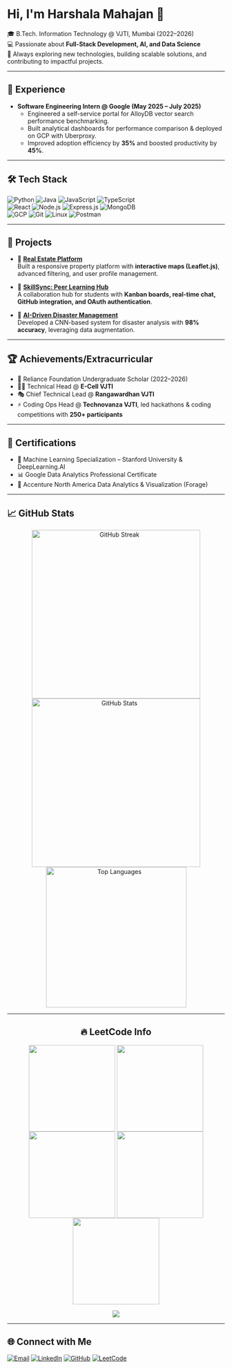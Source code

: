 # Hi, I'm Harshala Mahajan 👋  

🎓 B.Tech. Information Technology @ VJTI, Mumbai (2022–2026)  
💻 Passionate about **Full-Stack Development, AI, and Data Science**  
🚀 Always exploring new technologies, building scalable solutions, and contributing to impactful projects.  

---

## 💼 Experience
- **Software Engineering Intern @ Google (May 2025 – July 2025)**  
  - Engineered a self-service portal for AlloyDB vector search performance benchmarking.  
  - Built analytical dashboards for performance comparison & deployed on GCP with Uberproxy.  
  - Improved adoption efficiency by **35%** and boosted productivity by **45%**.  

---

## 🛠️ Tech Stack
![Python](https://img.shields.io/badge/-Python-3776AB?style=flat&logo=python&logoColor=white)
![Java](https://img.shields.io/badge/-Java-red?style=flat&logo=java&logoColor=white)
![JavaScript](https://img.shields.io/badge/-JavaScript-F7DF1E?style=flat&logo=javascript&logoColor=black)
![TypeScript](https://img.shields.io/badge/-TypeScript-3178C6?style=flat&logo=typescript&logoColor=white)  
![React](https://img.shields.io/badge/-React-61DAFB?style=flat&logo=react&logoColor=black)
![Node.js](https://img.shields.io/badge/-Node.js-339933?style=flat&logo=node.js&logoColor=white)
![Express.js](https://img.shields.io/badge/-Express.js-000000?style=flat&logo=express&logoColor=white)
![MongoDB](https://img.shields.io/badge/-MongoDB-47A248?style=flat&logo=mongodb&logoColor=white)  
![GCP](https://img.shields.io/badge/-Google%20Cloud-4285F4?style=flat&logo=google-cloud&logoColor=white)
![Git](https://img.shields.io/badge/-Git-F05032?style=flat&logo=git&logoColor=white)
![Linux](https://img.shields.io/badge/-Linux-FCC624?style=flat&logo=linux&logoColor=black)
![Postman](https://img.shields.io/badge/-Postman-FF6C37?style=flat&logo=postman&logoColor=white)  

---

## 🚀 Projects
- 📌 **[Real Estate Platform](https://github.com/harshala334/real-estate)**  
  Built a responsive property platform with **interactive maps (Leaflet.js)**, advanced filtering, and user profile management.  

- 📌 **[SkillSync: Peer Learning Hub](https://skill-sync-frontend-omega.vercel.app/)**  
  A collaboration hub for students with **Kanban boards, real-time chat, GitHub integration, and OAuth authentication**.  

- 📌 **[AI-Driven Disaster Management](https://github.com/harshala334/Disaster-analysis-using-satellite-imagery)**  
  Developed a CNN-based system for disaster analysis with **98% accuracy**, leveraging data augmentation.  

---

## 🏆 Achievements/Extracurricular
- 🏅 Reliance Foundation Undergraduate Scholar (2022–2026)  
- 👩‍💻 Technical Head @ **E-Cell VJTI**  
- 🎭 Chief Technical Lead @ **Rangawardhan VJTI**  
- ⚡ Coding Ops Head @ **Technovanza VJTI**, led hackathons & coding competitions with **250+ participants**  

---

## 📜 Certifications
- 📖 Machine Learning Specialization – Stanford University & DeepLearning.AI  
- 📊 Google Data Analytics Professional Certificate  
- 📌 Accenture North America Data Analytics & Visualization (Forage)  

---

## 📈 GitHub Stats
<div align=center>
  <img width=390 src="https://streak-stats.demolab.com?user=harshala334&theme=react&hide_border=false&border_radius=10" alt="GitHub Streak"/>
  <img width=390 src="https://github-readme-stats.vercel.app/api?username=harshala334&show_icons=true&theme=react&rank_icon=github&border_radius=10" alt="GitHub Stats" />
  <img width=325 align="center" src="https://github-readme-stats.vercel.app/api/top-langs/?username=harshala334&hide=HTML&langs_count=8&layout=compact&theme=react&border_radius=10&size_weight=0.5&count_weight=0.5&exclude_repo=github-readme-stats" alt="Top Languages" />
</div>

---

<h2 align="center">🔥 LeetCode Info</h2>
<p align="center">
  <a href="https://leetcode.com/u/HarshalaM/" target="_blank"><img align="center" src="https://leetcode.com/static/images/badges/2024/gif/2024-04.gif" height="200" width="200" /></a>
  <a href="https://leetcode.com/u/HarshalaM/" target="_blank"><img align="center" src="https://leetcode.com/static/images/badges/2024/gif/2024-05.gif" height="200" width="200" /></a>
  <a href="https://leetcode.com/u/HarshalaM/" target="_blank"><img align="center" src="https://leetcode.com/static/images/badges/2024/gif/2024-06.gif" height="200" width="200" /></a>
  <a href="https://leetcode.com/u/HarshalaM/" target="_blank"><img align="center" src="https://assets.leetcode.com/static_assets/marketing/2024-100-new.gif" height="200" width="200" /></a>
  <a href="https://leetcode.com/u/HarshalaM/" target="_blank"><img align="center" src="https://assets.leetcode.com/static_assets/marketing/2024-50.gif" height="200" width="200" /></a>
</p>
<p align="center">
  <img align="top" flex-grow=1 src="https://leetcard.jacoblin.cool/HarshalaM?theme=dark&font=Nunito&ext=heatmap" />  
</p>

---

## 🌐 Connect with Me
[![Email](https://img.shields.io/badge/Email-D14836?style=flat&logo=gmail&logoColor=white)](mailto:mharshala334@gmail.com)
[![LinkedIn](https://img.shields.io/badge/LinkedIn-0077B5?style=flat&logo=linkedin&logoColor=white)](https://linkedin.com/in/harshala-m-64b458215)
[![GitHub](https://img.shields.io/badge/GitHub-100000?style=flat&logo=github&logoColor=white)](https://github.com/harshala334)
[![LeetCode](https://img.shields.io/badge/LeetCode-FFA116?style=flat&logo=leetcode&logoColor=black)](https://leetcode.com/HarshalaM/)
